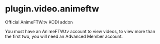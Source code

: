 # plugin.video.animeftw
Official AnimeFTW.tv KODI addon

You must have an AnimeFTW.tv account to view videos, to view more than the first two, you will need an Advanced Member account.
